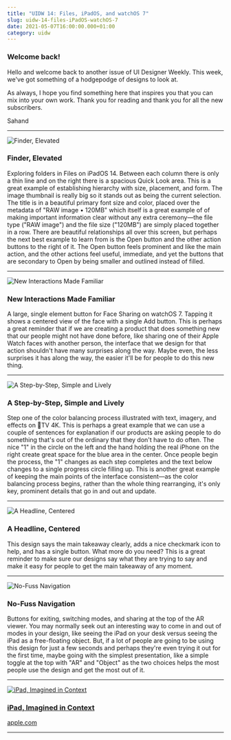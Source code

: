 ```yaml
---
title: "UIDW 14: Files, iPadOS, and watchOS 7"
slug: uidw-14-files-iPadOS-watchOS-7
date: 2021-05-07T16:00:00.000+01:00
category: uidw
---
```


### Welcome back!

Hello and welcome back to another issue of UI Designer Weekly. This week, we've got something of a hodgepodge of designs to look at.

As always, I hope you find something here that inspires you that you can mix into your own work. Thank you for reading and thank you for all the new subscribers.

Sahand

---

![](https://assets.sahandnayebaziz.org/finder-elevated.jpeg "Finder, Elevated")

### Finder, Elevated

Exploring folders in Files on iPadOS 14\. Between each column there is only a thin line and on the right there is a spacious Quick Look area. This is a great example of establishing hierarchy with size, placement, and form. The image thumbnail is really big so it stands out as being the current selection. The title is in a beautiful primary font size and color, placed over the metadata of "RAW image • 120MB" which itself is a great example of of making important information clear without any extra ceremony—the file type ("RAW image") and the file size ("120MB") are simply placed together in a row. There are beautiful relationships all over this screen, but perhaps the next best example to learn from is the Open button and the other action buttons to the right of it. The Open button feels prominent and like the main action, and the other actions feel useful, immediate, and yet the buttons that are secondary to Open by being smaller and outlined instead of filled.

---

![](https://assets.sahandnayebaziz.org/new-interactions-made-familiar.jpeg "New Interactions Made Familiar")

### New Interactions Made Familiar

A large, single element button for Face Sharing on watchOS 7\. Tapping it shows a centered view of the face with a single Add button. This is perhaps a great reminder that if we are creating a product that does something new that our people might not have done before, like sharing one of their Apple Watch faces with another person, the interface that we design for that action shouldn't have many surprises along the way. Maybe even, the less surprises it has along the way, the easier it'll be for people to do this new thing.

---

![](https://assets.sahandnayebaziz.org/a-step-by-step-simple-and-lively.jpeg "A Step-by-Step, Simple and Lively")

### A Step-by-Step, Simple and Lively

Step one of the color balancing process illustrated with text, imagery, and effects on TV 4K. This is perhaps a great example that we can use a couple of sentences for explanation if our products are asking people to do something that's out of the ordinary that they don't have to do often. The nice "1" in the circle on the left and the hand holding the real iPhone on the right create great space for the blue area in the center. Once people begin the process, the "1" changes as each step completes and the text below changes to a single progress circle filling up. This is another great example of keeping the main points of the interface consistent—as the color balancing process begins, rather than the whole thing rearranging, it's only key, prominent details that go in and out and update.

---

![](https://assets.sahandnayebaziz.org/a-headline-centered.jpeg "A Headline, Centered")

### A Headline, Centered

This design says the main takeaway clearly, adds a nice checkmark icon to help, and has a single button. What more do you need? This is a great reminder to make sure our designs say what they are trying to say and make it easy for people to get the main takeaway of any moment.

---

![](https://assets.sahandnayebaziz.org/no-fuss-navigation.jpeg "No-Fuss Navigation")

### No-Fuss Navigation

Buttons for exiting, switching modes, and sharing at the top of the AR viewer. You may normally seek out an interesting way to come in and out of modes in your design, like seeing the iPad on your desk versus seeing the iPad as a free-floating object. But, if a lot of people are going to be using this design for just a few seconds and perhaps they're even trying it out for the first time, maybe going with the simplest presentation, like a simple toggle at the top with "AR" and "Object" as the two choices helps the most people use the design and get the most out of it.

---

[![](https://assets.sahandnayebaziz.org/ipad-imagined-in-context.jpeg "iPad, Imagined in Context")](https://cur.at/L7ZexZy?m=web)

### [iPad, Imagined in Context](https://cur.at/L7ZexZy?m=web)

[apple.com](https://cur.at/L7ZexZy?m=web)

---
